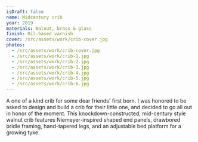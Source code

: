```yaml
---
isDraft: false
name: Midcentury crib
year: 2019
materials: Walnut, brass & glass
finish: Oil-based varnish
cover: /src/assets/work/crib-cover.jpg
photos:
  - /src/assets/work/crib-cover.jpg
  - /src/assets/work/crib-1.jpg
  - /src/assets/work/crib-2.jpg
  - /src/assets/work/crib-3.jpg
  - /src/assets/work/crib-4.jpg
  - /src/assets/work/crib-5.jpg
  - /src/assets/work/crib-6.jpg
---
```


A one of a kind crib for some dear friends' first born. I was honored to be asked to design and build a crib for their little one, and decided to go all out in honor of the moment. This knockdown-constructed, mid-century style walnut crib features Niemeyer-inspired shaped end panels, drawbored bridle framing, hand-tapered legs, and an adjustable bed platform for a growing tyke.
